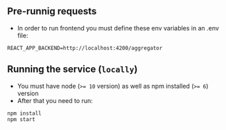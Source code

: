 ## Pre-runnig requests
- In order to run frontend you must define these env variables in an .env file:

```
REACT_APP_BACKEND=http://localhost:4200/aggregator
```

## Running the service (`locally`)

- You must have node (`>= 10` version) as well as npm installed (`>= 6`) version
- After that you need to run:
```shell script
npm install
npm start
```
